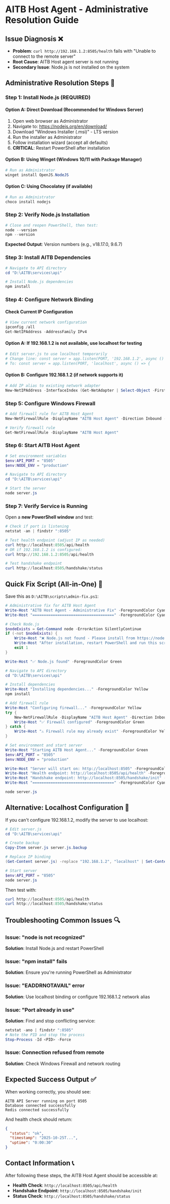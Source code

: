 # AITB Host Agent - Administrative Resolution Guide

## Issue Diagnosis ❌
- **Problem**: `curl http://192.168.1.2:8505/health` fails with "Unable to connect to the remote server"
- **Root Cause**: AITB Host agent server is not running
- **Secondary Issue**: Node.js is not installed on the system

## Administrative Resolution Steps 🔧

### Step 1: Install Node.js (REQUIRED)

#### Option A: Direct Download (Recommended for Windows Server)
1. Open web browser as Administrator
2. Navigate to: https://nodejs.org/en/download/
3. Download "Windows Installer (.msi)" - LTS version
4. Run the installer as Administrator
5. Follow installation wizard (accept all defaults)
6. **CRITICAL**: Restart PowerShell after installation

#### Option B: Using Winget (Windows 10/11 with Package Manager)
```powershell
# Run as Administrator
winget install OpenJS.NodeJS
```

#### Option C: Using Chocolatey (if available)
```powershell
# Run as Administrator  
choco install nodejs
```

### Step 2: Verify Node.js Installation
```powershell
# Close and reopen PowerShell, then test:
node --version
npm --version
```
**Expected Output**: Version numbers (e.g., v18.17.0, 9.6.7)

### Step 3: Install AITB Dependencies
```powershell
# Navigate to API directory
cd "D:\AITB\services\api"

# Install Node.js dependencies
npm install
```

### Step 4: Configure Network Binding

#### Check Current IP Configuration
```powershell
# View current network configuration
ipconfig /all
Get-NetIPAddress -AddressFamily IPv4
```

#### Option A: If 192.168.1.2 is not available, use localhost for testing
```powershell
# Edit server.js to use localhost temporarily
# Change line: const server = app.listen(PORT, '192.168.1.2', async () => {
# To: const server = app.listen(PORT, 'localhost', async () => {
```

#### Option B: Configure 192.168.1.2 (if network supports it)
```powershell
# Add IP alias to existing network adapter
New-NetIPAddress -InterfaceIndex (Get-NetAdapter | Select-Object -First 1).InterfaceIndex -IPAddress 192.168.1.2 -PrefixLength 24
```

### Step 5: Configure Windows Firewall
```powershell
# Add firewall rule for AITB Host Agent
New-NetFirewallRule -DisplayName "AITB Host Agent" -Direction Inbound -Protocol TCP -LocalPort 8505 -Action Allow -Profile Any

# Verify firewall rule
Get-NetFirewallRule -DisplayName "AITB Host Agent"
```

### Step 6: Start AITB Host Agent
```powershell
# Set environment variables
$env:API_PORT = "8505"
$env:NODE_ENV = "production"

# Navigate to API directory
cd "D:\AITB\services\api"

# Start the server
node server.js
```

### Step 7: Verify Service is Running
Open a **new PowerShell window** and test:

```powershell
# Check if port is listening
netstat -an | findstr ":8505"

# Test health endpoint (adjust IP as needed)
curl http://localhost:8505/api/health
# OR if 192.168.1.2 is configured:
curl http://192.168.1.2:8505/api/health

# Test handshake endpoint
curl http://localhost:8505/handshake/status
```

## Quick Fix Script (All-in-One) 🚀

Save this as `D:\AITB\scripts\admin-fix.ps1`:

```powershell
# Administrative fix for AITB Host Agent
Write-Host "AITB Host Agent - Administrative Fix" -ForegroundColor Cyan
Write-Host "====================================" -ForegroundColor Cyan

# Check Node.js
$nodeExists = Get-Command node -ErrorAction SilentlyContinue
if (-not $nodeExists) {
    Write-Host "❌ Node.js not found - Please install from https://nodejs.org/" -ForegroundColor Red
    Write-Host "After installation, restart PowerShell and run this script again." -ForegroundColor Yellow
    exit 1
}

Write-Host "✅ Node.js found" -ForegroundColor Green

# Navigate to API directory
cd "D:\AITB\services\api"

# Install dependencies
Write-Host "Installing dependencies..." -ForegroundColor Yellow
npm install

# Add firewall rule
Write-Host "Configuring firewall..." -ForegroundColor Yellow
try {
    New-NetFirewallRule -DisplayName "AITB Host Agent" -Direction Inbound -Protocol TCP -LocalPort 8505 -Action Allow -Profile Any -ErrorAction SilentlyContinue
    Write-Host "✅ Firewall configured" -ForegroundColor Green
} catch {
    Write-Host "⚠️ Firewall rule may already exist" -ForegroundColor Yellow
}

# Set environment and start server
Write-Host "Starting AITB Host Agent..." -ForegroundColor Green
$env:API_PORT = "8505"
$env:NODE_ENV = "production"

Write-Host "Server will start on: http://localhost:8505" -ForegroundColor Cyan
Write-Host "Health endpoint: http://localhost:8505/api/health" -ForegroundColor Cyan
Write-Host "Handshake endpoint: http://localhost:8505/handshake/init" -ForegroundColor Cyan
Write-Host "====================================" -ForegroundColor Cyan

node server.js
```

## Alternative: Localhost Configuration 🔄

If you can't configure 192.168.1.2, modify the server to use localhost:

```powershell
# Edit server.js
cd "D:\AITB\services\api"

# Create backup
Copy-Item server.js server.js.backup

# Replace IP binding
(Get-Content server.js) -replace "192.168.1.2", "localhost" | Set-Content server.js

# Start server
$env:API_PORT = "8505"
node server.js
```

Then test with:
```powershell
curl http://localhost:8505/api/health
curl http://localhost:8505/handshake/status
```

## Troubleshooting Common Issues 🔍

### Issue: "node is not recognized"
**Solution**: Install Node.js and restart PowerShell

### Issue: "npm install" fails
**Solution**: Ensure you're running PowerShell as Administrator

### Issue: "EADDRNOTAVAIL" error
**Solution**: Use localhost binding or configure 192.168.1.2 network alias

### Issue: "Port already in use"
**Solution**: Find and stop conflicting service:
```powershell
netstat -ano | findstr ":8505"
# Note the PID and stop the process
Stop-Process -Id <PID> -Force
```

### Issue: Connection refused from remote
**Solution**: Check Windows Firewall and network routing

## Expected Success Output ✅

When working correctly, you should see:
```
AITB API Server running on port 8505
Database connected successfully
Redis connected successfully
```

And health check should return:
```json
{
  "status": "ok",
  "timestamp": "2025-10-25T...",
  "uptime": "0:00:30"
}
```

## Contact Information 📞

After following these steps, the AITB Host Agent should be accessible at:
- **Health Check**: `http://localhost:8505/api/health`
- **Handshake Endpoint**: `http://localhost:8505/handshake/init`
- **Status Check**: `http://localhost:8505/handshake/status`